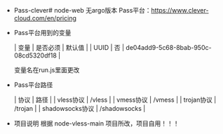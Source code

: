 * Pass-clever# node-web 无argo版本
  Pass平台：https://www.clever-cloud.com/en/pricing


* Pass平台用到的变量
  
  | 变量 | 是否必须 | 默认值 |
  | UUID | 否 | de04add9-5c68-8bab-950c-08cd5320df18 |
  
  
  
  
  
  
  
  变量名在run.js里面更改


* Pass平台路径

  | 协议 | 路径 |
  | vless协议 | /vless |
  | vmess协议 | /vmess |
  | trojan协议 | /trojan |
  | shadowsocks协议 | /shadowsocks |

* 项目说明
  根据 node-vless-main 项目所改，项目自用！！！
